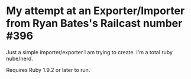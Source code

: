 # My attempt at an Exporter/Importer from Ryan Bates's Railcast number #396

Just a simple importer/exporter I am trying to create. I'm a total ruby nube/nerd.

Requires Ruby 1.9.2 or later to run.
